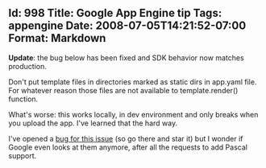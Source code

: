 Id: 998
Title: Google App Engine tip
Tags: appengine
Date: 2008-07-05T14:21:52-07:00
Format: Markdown
--------------
**Update**: the bug below has been fixed and SDK behavior now matches production.

Don't put template files in directories marked as static dirs in app.yaml
file. For whatever reason those files are not available to template.render()
function.

What's worse: this works locally, in dev environment and only breaks when you
upload the app. I've learned that the hard way.

I've opened a [bug for this issue][1] (so go there and star it) but I wonder
if Google even looks at them anymore, after all the requests to add Pascal
support.

   [1]: http://code.google.com/p/googleappengine/issues/detail?id=550


